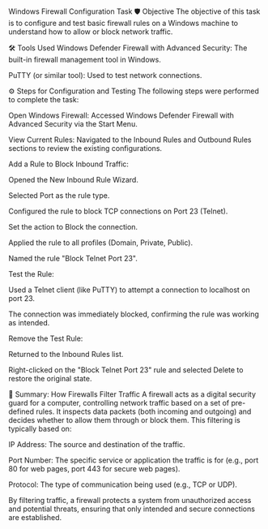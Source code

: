 Windows Firewall Configuration Task
🛡️ Objective
The objective of this task is to configure and test basic firewall rules on a Windows machine to understand how to allow or block network traffic.

🛠️ Tools Used
Windows Defender Firewall with Advanced Security: The built-in firewall management tool in Windows.

PuTTY (or similar tool): Used to test network connections.

⚙️ Steps for Configuration and Testing
The following steps were performed to complete the task:

Open Windows Firewall: Accessed Windows Defender Firewall with Advanced Security via the Start Menu.

View Current Rules: Navigated to the Inbound Rules and Outbound Rules sections to review the existing configurations.

Add a Rule to Block Inbound Traffic:

Opened the New Inbound Rule Wizard.

Selected Port as the rule type.

Configured the rule to block TCP connections on Port 23 (Telnet).

Set the action to Block the connection.

Applied the rule to all profiles (Domain, Private, Public).

Named the rule "Block Telnet Port 23".

Test the Rule:

Used a Telnet client (like PuTTY) to attempt a connection to localhost on port 23.

The connection was immediately blocked, confirming the rule was working as intended.

Remove the Test Rule:

Returned to the Inbound Rules list.

Right-clicked on the "Block Telnet Port 23" rule and selected Delete to restore the original state.

📝 Summary: How Firewalls Filter Traffic
A firewall acts as a digital security guard for a computer, controlling network traffic based on a set of pre-defined rules. It inspects data packets (both incoming and outgoing) and decides whether to allow them through or block them. This filtering is typically based on:

IP Address: The source and destination of the traffic.

Port Number: The specific service or application the traffic is for (e.g., port 80 for web pages, port 443 for secure web pages).

Protocol: The type of communication being used (e.g., TCP or UDP).

By filtering traffic, a firewall protects a system from unauthorized access and potential threats, ensuring that only intended and secure connections are established.
